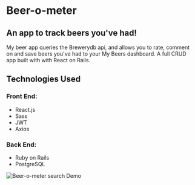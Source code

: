 # Beer-o-meter

## An app to track beers you've had!
My beer app queries the Brewerydb api, and allows you to rate, comment on and save beers you've had to your My Beers dashboard. A full CRUD app built with with React on Rails. 

## Technologies Used

### Front End:
 - React.js
 - Sass
 - JWT
 - Axios

### Back End:
 - Ruby on Rails
 - PostgreSQL

![Beer-o-meter search Demo](https://media.giphy.com/media/S5cr9rR6vglAQbyTjE/giphy.gif)
